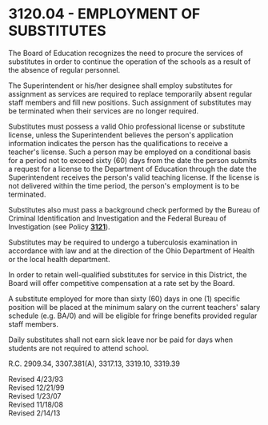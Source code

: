 3120.04 - EMPLOYMENT OF SUBSTITUTES
===================================

The Board of Education recognizes the need to procure the services of
substitutes in order to continue the operation of the schools as a
result of the absence of regular personnel.

The Superintendent or his/her designee shall employ substitutes for
assignment as services are required to replace temporarily absent
regular staff members and fill new positions. Such assignment of
substitutes may be terminated when their services are no longer
required.

Substitutes must possess a valid Ohio professional license or substitute
license, unless the Superintendent believes the person's application
information indicates the person has the qualifications to receive a
teacher's license. Such a person may be employed on a conditional basis
for a period not to exceed sixty (60) days from the date the person
submits a request for a license to the Department of Education through
the date the Superintendent receives the person's valid teaching
license. If the license is not delivered within the time period, the
person's employment is to be terminated.

Substitutes also must pass a background check performed by the Bureau of
Criminal Identification and Investigation and the Federal Bureau of
Investigation (see Policy [**3121**](po3121.htm)).

Substitutes may be required to undergo a tuberculosis examination in
accordance with law and at the direction of the Ohio Department of
Health or the local health department.

In order to retain well-qualified substitutes for service in this
District, the Board will offer competitive compensation at a rate set by
the Board.

A substitute employed for more than sixty (60) days in one (1) specific
position will be placed at the minimum salary on the current teachers'
salary schedule (e.g. BA/0) and will be eligible for fringe benefits
provided regular staff members.

Daily substitutes shall not earn sick leave nor be paid for days when
students are not required to attend school.

R.C. 2909.34, 3307.381(A), 3317.13, 3319.10, 3319.39

Revised 4/23/93\
 Revised 12/21/99\
 Revised 1/23/07\
 Revised 11/18/08\
 Revised 2/14/13
